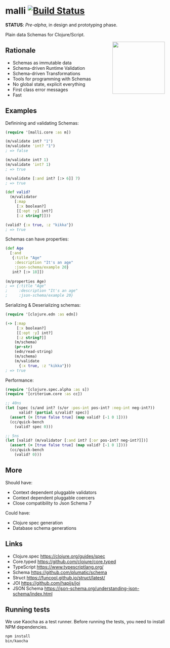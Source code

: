 # malli [![Build Status](https://img.shields.io/circleci/project/github/metosin/malli.svg)](https://circleci.com/gh/metosin/malli)

**STATUS**: *Pre-alpha*, in design and prototyping phase.

Plain data Schemas for Clojure/Script.

<img src="https://raw.githubusercontent.com/metosin/malli/master/docs/img/malli.png" width=165 align="right"/>

## Rationale

- Schemas as immutable data
- Schema-driven Runtime Validation
- Schema-driven Transformations
- Tools for programming with Schemas
- No global state, explicit everything
- First class error messages
- Fast

## Examples

Definining and validating Schemas:

```clj
(require '[malli.core :as m])

(m/validate int? "1")
(m/validate 'int? "1")
; => false

(m/validate int? 1)
(m/validate 'int? 1)
; => true

(m/validate [:and int? [:> 6]] 7)
; => true

(def valid?
  (m/validator
    [:map
     [:x boolean?]
     [[:opt :y] int?]
     [:z string?]]))

(valid? {:x true, :z "kikka"})
; => true
```

Schemas can have properties:

```clj
(def Age
  [:and
   {:title "Age"
    :description "It's an age"
    :json-schema/example 20}
   int? [:> 18]])
   
(m/properties Age)
; => {:title "Age"
;     :description "It's an age"
;     :json-schema/example 20}   
```

Serializing & Deserializing schemas:

```clj
(require '[clojure.edn :as edn])

(-> [:map
     [:x boolean?]
     [[:opt :y] int?]
     [:z string?]]
    (m/schema)
    (pr-str)
    (edn/read-string)
    (m/schema)
    (m/validate
      {:x true, :z "kikka"}))
; => true
```

Performance:

```clj
(require '[clojure.spec.alpha :as s])
(require '[criterium.core :as cc])

;; 40ns
(let [spec (s/and int? (s/or :pos-int pos-int? :neg-int neg-int?))
      valid? (partial s/valid? spec)]
  (assert (= [true false true] (map valid? [-1 0 1])))
  (cc/quick-bench
    (valid? spec 0)))

;; 5ns
(let [valid? (m/validator [:and int? [:or pos-int? neg-int?]])]
  (assert (= [true false true] (map valid? [-1 0 1])))
  (cc/quick-bench
    (valid? 0)))
```

## More

Should have:
- Context dependent pluggable validators
- Context dependent pluggable coercers
- Close compatibility to Json Schema 7

Could have:
- Clojure spec generation
- Database schema generations

## Links

- Clojure.spec https://clojure.org/guides/spec
- Core.typed https://github.com/clojure/core.typed
- TypeScript https://www.typescriptlang.org/
- Schema https://github.com/plumatic/schema
- Struct https://funcool.github.io/struct/latest/
- JOI https://github.com/hapijs/joi
- JSON Schema https://json-schema.org/understanding-json-schema/index.html

## Running tests

We use Kaocha as a test runner. Before running the tests, you need to install NPM dependencies.

```bash
npm install
bin/kaocha
```
